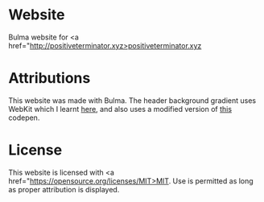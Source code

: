 # Website
Bulma website for <a href="http://positiveterminator.xyz>positiveterminator.xyz</a>
# Attributions
This website was made with Bulma. The header background gradient uses WebKit which I learnt <a href="https://webkit.org/blog/324/css-animation-2/">here</a>, and also uses a modified version of <a href="https://codepen.io/nohoid/pen/kIfto">this</a> codepen.
# License
This website is licensed with <a href="https://opensource.org/licenses/MIT>MIT</a>. Use is permitted as long as proper attribution is displayed.
